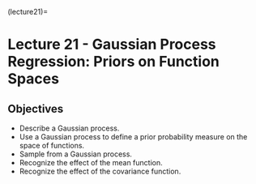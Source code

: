 (lecture21)=
# Lecture 21 - Gaussian Process Regression: Priors on Function Spaces 

## Objectives
+ Describe a Gaussian process.
+ Use a Gaussian process to define a prior probability measure on the space of functions.
+ Sample from a Gaussian process.
+ Recognize the effect of the mean function.
+ Recognize the effect of the covariance function.